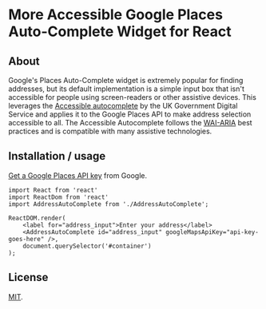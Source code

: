 # More Accessible Google Places Auto-Complete Widget for React

## About

Google's Places Auto-Complete widget is extremely popular for finding addresses, but its default implementation is a simple input box that isn't accessible for people using screen-readers or other assistive devices. This leverages the [Accessible autocomplete](https://github.com/alphagov/accessible-autocomplete) by the UK Government Digital Service and applies it to the Google Places API to make address selection accessible to all. The Accessible Autocomplete follows the [WAI-ARIA](https://www.w3.org/WAI/standards-guidelines/aria/) best practices and is compatible with many assistive technologies.

## Installation / usage

[Get a Google Places API key](https://developers.google.com/places/web-service/get-api-key) from Google.

```
import React from 'react'
import ReactDom from 'react'
import AddressAutoComplete from './AddressAutoComplete';

ReactDOM.render(
	<label for="address_input">Enter your address</label>
	<AddressAutoComplete id="address_input" googleMapsApiKey="api-key-goes-here" />,
	document.querySelector('#container')
);
```

## License

[MIT](LICENSE.txt).
